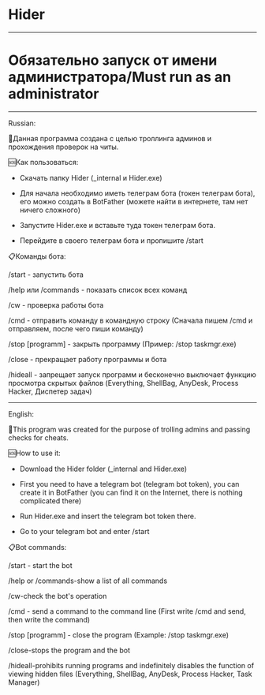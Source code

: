 # Hider
---

# Обязательно запуск от имени администратора/Must run as an administrator

---
Russian:

🪪Данная программа создана с целью троллинга админов и прохождения проверок на читы.

🆘Как пользоваться:

- Скачать папку Hider (_internal и Hider.exe)

- Для начала необходимо иметь телеграм бота (токен телеграм бота), его можно создать в BotFather (можете найти в интернете, там нет ничего сложного)

- Запустите Hider.exe и вставьте туда токен телеграм бота.

- Перейдите в своего телеграм бота и пропишите /start

📋Команды бота:

/start - запустить бота

/help или /commands - показать список всех команд

/cw - проверка работы бота

/cmd - отправить команду в командную строку (Сначала пишем /cmd и отправляем, после чего пиши команду)

/stop [programm] - закрыть программу (Пример: /stop taskmgr.exe)

/close - прекращает работу программы и бота

/hideall - запрещает запуск программ и бесконечно выключает функцию просмотра скрытых файлов (Everything, ShellBag, AnyDesk, Process Hacker, Диспетер задач)

---

English:

🪪This program was created for the purpose of trolling admins and passing checks for cheats.



🆘How to use it:

- Download the Hider folder (_internal and Hider.exe)

- First you need to have a telegram bot (telegram bot token), you can create it in BotFather (you can find it on the Internet, there is nothing complicated there)

- Run Hider.exe and insert the telegram bot token there.

- Go to your telegram bot and enter /start



📋Bot commands:

/start - start the bot

/help or /commands-show a list of all commands

/cw-check the bot's operation

/cmd - send a command to the command line (First write /cmd and send, then write the command)

/stop [programm] - close the program (Example: /stop taskmgr.exe)

/close-stops the program and the bot

/hideall-prohibits running programs and indefinitely disables the function of viewing hidden files (Everything, ShellBag, AnyDesk, Process Hacker, Task Manager)
